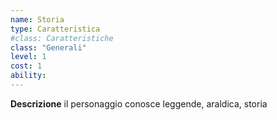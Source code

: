```yaml
---
name: Storia
type: Caratteristica
#class: Caratteristiche
class: "Generali"
level: 1
cost: 1
ability:
---
```


**Descrizione**
il personaggio conosce leggende, araldica, storia